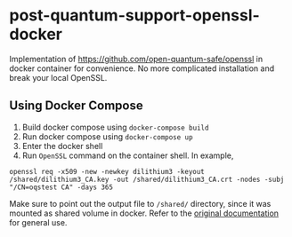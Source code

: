 # post-quantum-support-openssl-docker
Implementation of https://github.com/open-quantum-safe/openssl in docker container for convenience. No more complicated installation and break your local OpenSSL.

## Using Docker Compose
1. Build docker compose using `docker-compose build`
2. Run docker compose using `docker-compose up`
3. Enter the docker shell
4. Run `OpenSSL` command on the container shell. In example, 

```
openssl req -x509 -new -newkey dilithium3 -keyout /shared/dilithium3_CA.key -out /shared/dilithium3_CA.crt -nodes -subj "/CN=oqstest CA" -days 365
```

Make sure to point out the output file to `/shared/` directory, since it was mounted as shared volume in docker. Refer to the [original documentation](https://github.com/open-quantum-safe/openssl) for general use. 
